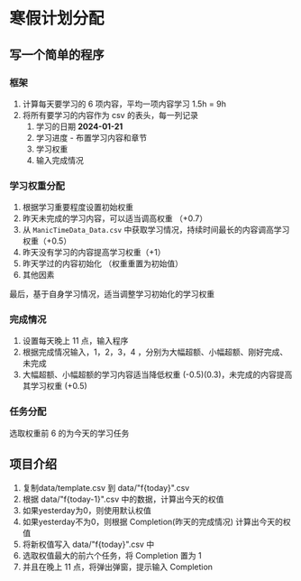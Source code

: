# 寒假计划分配

## 写一个简单的程序

### 框架

1. 计算每天要学习的 6 项内容，平均一项内容学习 1.5h = 9h
2. 将所有要学习的内容作为 csv 的表头，每一列记录
    1. 学习的日期 **2024-01-21**
    2. 学习进度 - 布置学习内容和章节
    3. 学习权重
    4. 输入完成情况

### 学习权重分配

1. 根据学习重要程度设置初始权重
2. 昨天未完成的学习内容，可以适当调高权重 （+0.7）
3. 从 `ManicTimeData_Data.csv` 中获取学习情况，持续时间最长的内容调高学习权重（+0.5）
4. 昨天没有学习的内容提高学习权重（+1）
5. 昨天学过的内容初始化 （权重重置为初始值）
6. 其他因素

最后，基于自身学习情况，适当调整学习初始化的学习权重

### 完成情况

1. 设置每天晚上 11 点，输入程序
2. 根据完成情况输入，1，2，3，4 ，分别为大幅超额、小幅超额、刚好完成、未完成
3. 大幅超额、小幅超额的学习内容适当降低权重 (-0.5)(0.3)，未完成的内容提高其学习权重 (+0.5)

### 任务分配

选取权重前 6 的为今天的学习任务

## 项目介绍

1. 复制data/template.csv 到 data/"f{today}".csv
2. 根据 data/"f{today-1}".csv 中的数据，计算出今天的权值
3. 如果yesterday为0，则使用默认权值
4. 如果yesterday不为0，则根据 Completion(昨天的完成情况) 计算出今天的权值
5. 将新权值写入 data/"f{today}".csv 中
6. 选取权值最大的前六个任务，将 Completion 置为 1
7. 并且在晚上 11 点，将弹出弹窗，提示输入 Completion

